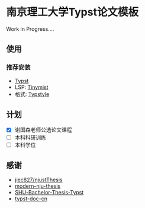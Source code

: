 # 南京理工大学Typst论文模板

Work in Progress....

## 使用

### 推荐安装

- [Typst](https://github.com/typst/typst)
- LSP: [Tinymist](https://github.com/Myriad-Dreamin/tinymist)
- 格式: [Typstyle](https://github.com/Enter-tainer/typstyle)

## 计划

- [x] 谢国森老师公选论文课程
- [ ] 本科科研训练
- [ ] 本科学位

## 感谢

- [jiec827/njustThesis](https://github.com/jiec827/njustThesis)
- [modern-nju-thesis](https://github.com/nju-lug/modern-nju-thesis)
- [SHU-Bachelor-Thesis-Typst](https://github.com/shuosc/SHU-Bachelor-Thesis-Typst)
- [typst-doc-cn](https://typst-doc-cn.github.io/)
